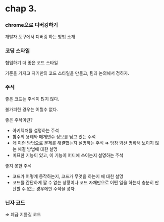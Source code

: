 # chap 3.

### chrome으로 디버깅하기

개발자 도구에서 디버깅 하는 방법 소개

### 코딩 스타일

협업하기 더 좋은 코드 스타일

기준을 가지고 자기만의 코드 스타일을 만들고, 팀과 논의해서 정하자.

### 주석

좋은 코드는 주석이 많지 않다.

불가피한 경우는 어쩔수 없다.

좋은 주석이란?

- 아키텍쳐를 설명하는 주석
- 함수의 용례와 매개변수 정보를 담고 있는 주석
- 왜 이런 방법으로 문제를 해결했는지 설명하는 주석 ⇒ 당장 봐선 명확해 보이지 않는 해결 방법에 대한 설명
- 미묘한 기능이 있고, 이 기능이 어디에 쓰이는지 설명하는 주석

좋지 못한 주석

- 코드가 어떻게 동작하는지, 코드가 무엇을 하는지 에 대한 설명
- 코드를 간단하게 짤 수 없는 상황이나 코드 자체만으로 어떤 일을 하는지 충분히 판단할 수 없는 경우에만 주석을 넣자.

### 닌자 코드

⇒ 폐급 지름길 코드
